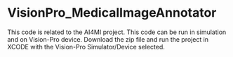 # VisionPro_MedicalImageAnnotator
This code is related to the AI4MI project. This code can be run in simulation and on Vision-Pro device.
Download the zip file and run the project in XCODE with the Vision-Pro Simulator/Device selected.
